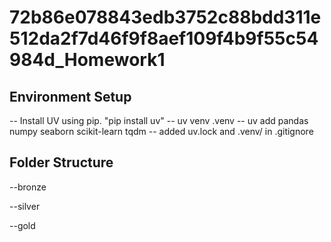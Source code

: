 # 72b86e078843edb3752c88bdd311e512da2f7d46f9f8aef109f4b9f55c54984d_Homework1

## Environment Setup
-- Install UV using pip. "pip install uv"
-- uv venv .venv
-- uv add pandas numpy seaborn scikit-learn tqdm
-- added uv.lock and .venv/ in .gitignore

## Folder Structure
--bronze

--silver

--gold